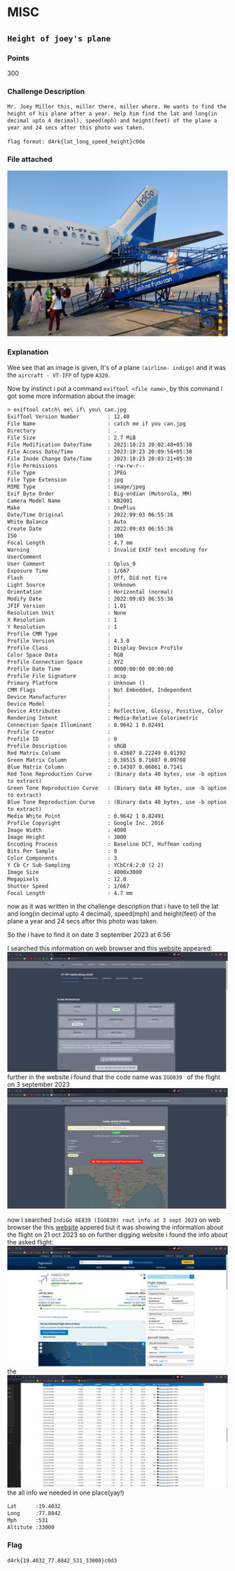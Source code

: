 # MISC
## `Height of joey's plane`
### Points
300
### Challenge Description
```
Mr. Joey Miller this, miller there, miller where. He wants to find the height of his plane after a year. Help him find the lat and long(in decimal upto 4 decimal), speed(mph) and height(feet) of the plane a year and 24 secs after this photo was taken.

flag format: d4rk{lat_long_speed_height}c0de
```
### File attached
![img](hop/img/catch%20me%20if%20you%20can.jpg)

### Explanation
Wee see that an image is given, It's of a plane `(airline- indigo)` and it was the `aircraft - VT-IFP` of type `A320`.

Now by instinct i put a command `exiftool <file name>`, by this command i got some more information about the image:
```
> exiftool catch\ me\ if\ you\ can.jpg 
ExifTool Version Number         : 12.40
File Name                       : catch me if you can.jpg
Directory                       : .
File Size                       : 2.7 MiB
File Modification Date/Time     : 2023:10:23 20:02:48+05:30
File Access Date/Time           : 2023:10:23 20:09:56+05:30
File Inode Change Date/Time     : 2023:10:23 20:03:21+05:30
File Permissions                : -rw-rw-r--
File Type                       : JPEG
File Type Extension             : jpg
MIME Type                       : image/jpeg
Exif Byte Order                 : Big-endian (Motorola, MM)
Camera Model Name               : KB2001
Make                            : OnePlus
Date/Time Original              : 2022:09:03 06:55:36
White Balance                   : Auto
Create Date                     : 2022:09:03 06:55:36
ISO                             : 100
Focal Length                    : 4.7 mm
Warning                         : Invalid EXIF text encoding for UserComment
User Comment                    : Oplus_0
Exposure Time                   : 1/667
Flash                           : Off, Did not fire
Light Source                    : Unknown
Orientation                     : Horizontal (normal)
Modify Date                     : 2022:09:03 06:55:36
JFIF Version                    : 1.01
Resolution Unit                 : None
X Resolution                    : 1
Y Resolution                    : 1
Profile CMM Type                : 
Profile Version                 : 4.3.0
Profile Class                   : Display Device Profile
Color Space Data                : RGB
Profile Connection Space        : XYZ
Profile Date Time               : 0000:00:00 00:00:00
Profile File Signature          : acsp
Primary Platform                : Unknown ()
CMM Flags                       : Not Embedded, Independent
Device Manufacturer             : 
Device Model                    : 
Device Attributes               : Reflective, Glossy, Positive, Color
Rendering Intent                : Media-Relative Colorimetric
Connection Space Illuminant     : 0.9642 1 0.82491
Profile Creator                 : 
Profile ID                      : 0
Profile Description             : sRGB
Red Matrix Column               : 0.43607 0.22249 0.01392
Green Matrix Column             : 0.38515 0.71687 0.09708
Blue Matrix Column              : 0.14307 0.06061 0.7141
Red Tone Reproduction Curve     : (Binary data 40 bytes, use -b option to extract)
Green Tone Reproduction Curve   : (Binary data 40 bytes, use -b option to extract)
Blue Tone Reproduction Curve    : (Binary data 40 bytes, use -b option to extract)
Media White Point               : 0.9642 1 0.82491
Profile Copyright               : Google Inc. 2016
Image Width                     : 4000
Image Height                    : 3000
Encoding Process                : Baseline DCT, Huffman coding
Bits Per Sample                 : 8
Color Components                : 3
Y Cb Cr Sub Sampling            : YCbCr4:2:0 (2 2)
Image Size                      : 4000x3000
Megapixels                      : 12.0
Shutter Speed                   : 1/667
Focal Length                    : 4.7 mm
```
now as it was written in the challenge description that i have to tell the lat and long(in decimal upto 4 decimal), speed(mph) and height(feet) of the plane a year and 24 secs after this photo was taken.

So the i have to find it on date 3 september 2023 at 6:56

I searched this information on web browser and this [website](https://www.flightera.net/en/planes/VT-IFP) appeared:
![](hop/img/1search.png)
further in the website i found that the code name was `IGO839 ` of the flight on 3 september 2023
![](hop/img/fsearch.png)


now I searched `IndiGo 6E839 (IGO839) rout info at 3 sept 2023` on web browser the this [website](https://www.flightaware.com/live/flight/IGO839) appered but it was showing the information about the flight on 21 oct 2023 so on further digging website i found the info about the asked flight:
![](hop/img/found.png)
the
![](hop/img/final.png)
 the all info we needed in one place(yay!)
 ```
Lat      :19.4032
Long     :77.8842
Mph      :531
Altitute :33000
```

### Flag
`d4rk{19.4032_77.8842_531_33000}c0d3`
